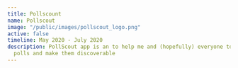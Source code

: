 ```yaml
---
title: Pollscount
name: Pollscout
image: "/public/images/pollscout_logo.png"
active: false
timeline: May 2020 - July 2020
description: PollScout app is an to help me and (hopefully) everyone to bookmark interesting
  polls and make them discoverable
---
```


